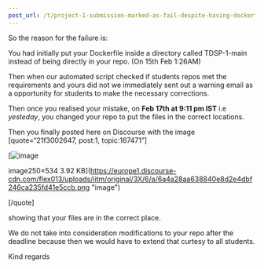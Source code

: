 ```yaml
---
post_url: /t/project-1-submission-marked-as-fail-despite-having-dockerfile-image/167471/9
---
```

So the reason for the failure is:

You had initially put your Dockerfile inside a directory called TDSP-1-main instead of being directly in your repo. (On 15th Feb 1:26AM)

Then when our automated script checked if students repos met the requirements and yours did not we immediately sent out a warning email as a opportunity for students to make the necessary corrections.

Then once you realised your mistake, on **Feb 17th at 9:11 pm IST** i.e *yesteday*, you changed your repo to put the files in the correct locations.

Then you finally posted here on Discourse with the image [quote=“21f3002647, post:1, topic:167471”]  

[![image](https://europe1.discourse-cdn.com/flex013/uploads/iitm/original/3X/6/a/6a4a28aa638840e8d2e4dbf246ca235fd41e5ccb.png)

image250×534 3.92 KB](https://europe1.discourse-cdn.com/flex013/uploads/iitm/original/3X/6/a/6a4a28aa638840e8d2e4dbf246ca235fd41e5ccb.png "image")

  
[/quote]

showing that your files are in the correct place.

We do not take into consideration modifications to your repo after the deadline because then we would have to extend that curtesy to all students.

Kind regards